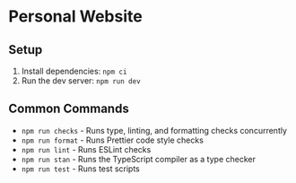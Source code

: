 # Personal Website

## Setup
1. Install dependencies: `npm ci`
2. Run the dev server: `npm run dev`

## Common Commands
* `npm run checks` - Runs type, linting, and formatting checks concurrently
* `npm run format` - Runs Prettier code style checks
* `npm run lint` - Runs ESLint checks
* `npm run stan` - Runs the TypeScript compiler as a type checker
* `npm run test` - Runs test scripts
